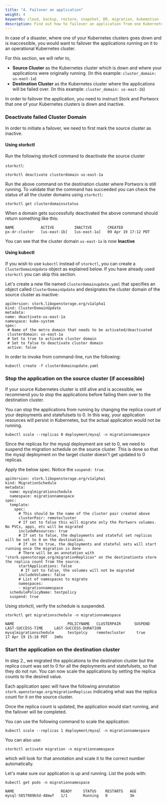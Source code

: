 ```yaml
---
title: "4. Failover an application"
weight: 4
keywords: cloud, backup, restore, snapshot, DR, migration, kubemotion
description: Find out how to failover an application from one Kubernetes cluster to another.
---
```


In case of a disaster, where one of your Kubernetes clusters goes down and is inaccessible, you would want to failover the applications running on it to an operational Kubernetes cluster.

For this section, we will refer to,

* **Source Cluster** as the Kubernetes cluster which is down and where your applications were originally running. (In this example: `cluster_domain: us-east-1a`)
* **Destination Cluster** as the Kubernetes cluster where the applications will be failed over. (In this example: `cluster_domain: us-east-1b`)

In order to failover the application, you need to instruct Stork and Portworx that one of your Kubernetes clusters is down and inactive.

### Deactivate failed Cluster Domain

In order to initiate a failover, we need to first mark the source cluster as inactive.

#### Using storkctl

Run the following storkctl command to deactivate the source cluster

`storkctl`:

```text
storkctl deactivate clusterdomain us-east-1a
```

Run the above command on the destination cluster where Portworx is still running. To validate that the command has succeeded you can check the status of all the cluster domains using `storkctl`:

```text
storkctl get clusterdomainsstatus
```

When a domain gets successfully deactivated the above command should return something like this:

```
NAME            ACTIVE         INACTIVE       CREATED
px-dr-cluster   [us-east-1b]   [us-east-1a]   09 Apr 19 17:12 PDT
```

You can see that the cluster domain `us-east-1a` is now **Inactive**

#### Using kubectl

If you wish to use `kubectl` instead of `storkctl`, you can create a `ClusterDomainUpdate` object as explained below. If you have already used `storkctl` you can skip this section.

Let's create a new file named `clusterdomainupdate.yaml` that specifies an object called `ClusterDomainUpdate` and designates the cluster domain of the source cluster as inactive:

 ```text
apiVersion: stork.libopenstorage.org/v1alpha1
kind: ClusterDomainUpdate
metadata:
 name: deactivate-us-east-1a
 namespace: kube-system
spec:
  # Name of the metro domain that needs to be activated/deactivated
  clusterdomain: us-east-1a
  # Set to true to activate cluster domain
  # Set to false to deactivate cluster domain
  active: false
 ```

In order to invoke from command-line, run the following:

```text
kubectl create -f clusterdomainupdate.yaml
```

### Stop the application on the source cluster (if accessible)

If your source Kubernetes cluster is still alive and is accessible, we recommend you to stop the applications before failing them over to the destination cluster.

You can stop the applications from running by changing the replica count of your deployments and statefulsets to 0. In this way, your application resources will persist in Kubernetes, but the actual application would not be running.

```text
kubectl scale --replicas 0 deployment/mysql -n migrationnamespace
```

Since the replicas for the mysql deployment are set to 0, we need to suspend the migration schedule on the source cluster. This is done so that the mysql deployment on the target cluster doesn't get updated to 0 replicas.

Apply the below spec. Notice the `suspend: true`.

```text
apiVersion: stork.libopenstorage.org/v1alpha1
kind: MigrationSchedule
metadata:
  name: mysqlmigrationschedule
  namespace: migrationnamespace
spec:
  template:
    spec:
      # This should be the name of the cluster pair created above
      clusterPair: remotecluster
      # If set to false this will migrate only the Portworx volumes. No PVCs, apps, etc will be migrated
      includeResources: true
      # If set to false, the deployments and stateful set replicas will be set to 0 on the destination.
      # If set to true, the deployments and stateful sets will start running once the migration is done
      # There will be an annotation with "stork.openstorage.org/migrationReplicas" on the destinationto store the replica count from the source.
      startApplications: false
       # If set to false, the volumes will not be migrated
      includeVolumes: false
      # List of namespaces to migrate
      namespaces:
      - migrationnamespace
  schedulePolicyName: testpolicy
  suspend: true
```

Using storkctl, verify the schedule is suspended.

```text
storkctl get migrationschedule -n migrationnamespace
```

```output
NAME                        POLICYNAME   CLUSTERPAIR      SUSPEND   LAST-SUCCESS-TIME     LAST-SUCCESS-DURATION
mysqlmigrationschedule      testpolcy    remotecluster     true      17 Apr 19 15:18 PDT   2m0s
```


### Start the application on the destination cluster

In step 2., we migrated the applications to the destination cluster but the replica count was set to 0 for all the deployments and statefulsets, so that they do not run.
You can now scale the applications by setting the replica counts to the desired value.

Each application spec will have the following annotation `stork.openstorage.org/migrationReplicas` indicating what was the replica count for it on the source cluster.

Once the replica count is updated, the application would start running, and the failover will be completed.

You can use the following command to scale the application:

```text
kubectl scale --replicas 1 deployment/mysql -n migrationnamespace
```

You can also use:

```text
storkctl activate migration -n migrationnamespace
```

which will look for that annotation and scale it to the correct number automatically.

Let's make sure our application is up and running. List the pods with:

```text
kubectl get pods -n migrationnamespace
```

```output
NAME                     READY     STATUS    RESTARTS   AGE
mysql-5857989b5d-48mwf   1/1       Running   0          3m
```
